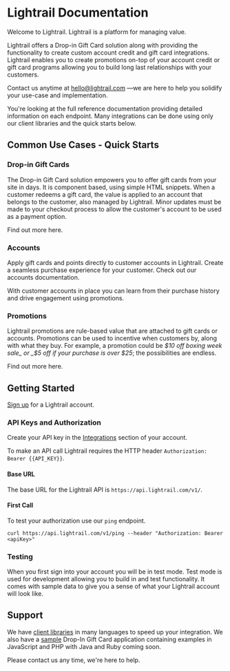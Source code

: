 # Lightrail Documentation
Welcome to Lightrail. Lightrail is a platform for managing value.

Lightrail offers a Drop-in Gift Card solution along with providing the functionality to create custom account credit and gift card integrations. Lightrail enables you to create promotions on-top of your account credit or gift card programs allowing you to build long last relationships with your customers.

Contact us anytime at hello@lightrail.com —we are here to help you solidify your use-case and implementation.

You're looking at the full reference documentation providing detailed information on each endpoint. 
Many integrations can be done using only our client libraries and the quick starts below.   

## Common Use Cases - Quick Starts

### Drop-in Gift Cards
The Drop-in Gift Card solution empowers you to offer gift cards from your site in days. It is component based, using simple HTML snippets.
When a customer redeems a gift card, the value is applied to an account that belongs to the customer, also managed by Lightrail.
Minor updates must be made to your checkout process to allow the customer's account to be used as a payment option.

Find out more here.

### Accounts
Apply gift cards and points directly to customer accounts in Lightrail. 
Create a seamless purchase experience for your customer.
Check out our accounts documentation.

With customer accounts in place you can learn from their purchase history and drive engagement using promotions.

### Promotions
Lightrail promotions are rule-based value that are attached to gift cards or accounts.
Promotions can be used to incentive when customers by, along with what they buy.
For example, a promotion could be _$10 off boxing week sale_ or _$5 off if your purchase is over $25_; the possibilities are endless.  

Find out more here.

## Getting Started
[Sign up](https://www.lightrail.com/app/#/register) for a Lightrail account. 

### API Keys and Authorization
Create your API key in the [Integrations](https://www.lightrail.com/app/#/account/api) section of your account. 

To make an API call Lightrail requires the HTTP header `Authorization: Bearer {{API_KEY}}`.

#### Base URL
The base URL for the Lightrail API is `https://api.lightrail.com/v1/`.

#### First Call
To test your authorization use our `ping` endpoint.

```curl https://api.lightrail.com/v1/ping --header "Authorization: Bearer <apiKey>"```

### Testing 
When you first sign into your account you will be in test mode. Test mode is used for development allowing you to build in and test functionality. It comes with sample data to give you a sense of what your Lightrail account will look like. 

## Support
We have [client libraries](https://github.com/Giftbit/Lightrail-API-Docs/blob/master/docs/client-libraries.md#client-libraries) in many languages to speed up your integration. 
We also have a [sample](https://github.com/Giftbit/stripe-integration-sample-webapp) Drop-In Gift Card application containing examples in JavaScript and PHP with Java and Ruby coming soon.   

Please contact us any time, we're here to help.
